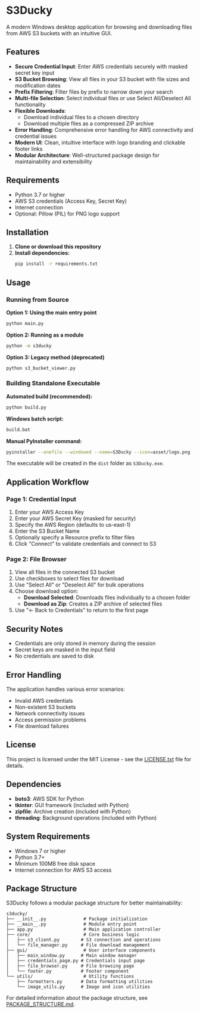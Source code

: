 # S3Ducky

A modern Windows desktop application for browsing and downloading files from AWS S3 buckets with an intuitive GUI.

## Features

- **Secure Credential Input**: Enter AWS credentials securely with masked secret key input
- **S3 Bucket Browsing**: View all files in your S3 bucket with file sizes and modification dates
- **Prefix Filtering**: Filter files by prefix to narrow down your search
- **Multi-file Selection**: Select individual files or use Select All/Deselect All functionality
- **Flexible Downloads**: 
  - Download individual files to a chosen directory
  - Download multiple files as a compressed ZIP archive
- **Error Handling**: Comprehensive error handling for AWS connectivity and credential issues
- **Modern UI**: Clean, intuitive interface with logo branding and clickable footer links
- **Modular Architecture**: Well-structured package design for maintainability and extensibility

## Requirements

- Python 3.7 or higher
- AWS S3 credentials (Access Key, Secret Key)
- Internet connection
- Optional: Pillow (PIL) for PNG logo support

## Installation

1. **Clone or download this repository**
2. **Install dependencies:**
   ```bash
   pip install -r requirements.txt
   ```

## Usage

### Running from Source

**Option 1: Using the main entry point**
```bash
python main.py
```

**Option 2: Running as a module**
```bash
python -m s3ducky
```

**Option 3: Legacy method (deprecated)**
```bash
python s3_bucket_viewer.py
```

### Building Standalone Executable

**Automated build (recommended):**
```bash
python build.py
```

**Windows batch script:**
```bash
build.bat
```

**Manual PyInstaller command:**
```bash
pyinstaller --onefile --windowed --name=S3Ducky --icon=asset/logo.png --add-data=asset;asset main.py
```

The executable will be created in the `dist` folder as `S3Ducky.exe`.

## Application Workflow

### Page 1: Credential Input
1. Enter your AWS Access Key
2. Enter your AWS Secret Key (masked for security)
3. Specify the AWS Region (defaults to us-east-1)
4. Enter the S3 Bucket Name
5. Optionally specify a Resource prefix to filter files
6. Click "Connect" to validate credentials and connect to S3

### Page 2: File Browser
1. View all files in the connected S3 bucket
2. Use checkboxes to select files for download
3. Use "Select All" or "Deselect All" for bulk operations
4. Choose download option:
   - **Download Selected**: Downloads files individually to a chosen folder
   - **Download as Zip**: Creates a ZIP archive of selected files
5. Use "← Back to Credentials" to return to the first page

## Security Notes

- Credentials are only stored in memory during the session
- Secret keys are masked in the input field
- No credentials are saved to disk

## Error Handling

The application handles various error scenarios:
- Invalid AWS credentials
- Non-existent S3 buckets
- Network connectivity issues
- Access permission problems
- File download failures

## License

This project is licensed under the MIT License - see the [LICENSE.txt](LICENSE.txt) file for details.

## Dependencies

- **boto3**: AWS SDK for Python
- **tkinter**: GUI framework (included with Python)
- **zipfile**: Archive creation (included with Python)
- **threading**: Background operations (included with Python)

## System Requirements

- Windows 7 or higher
- Python 3.7+
- Minimum 100MB free disk space
- Internet connection for AWS S3 access

## Package Structure

S3Ducky follows a modular package structure for better maintainability:

```
s3ducky/
├── __init__.py              # Package initialization
├── __main__.py              # Module entry point
├── app.py                   # Main application controller
├── core/                    # Core business logic
│   ├── s3_client.py        # S3 connection and operations
│   └── file_manager.py     # File download management
├── gui/                     # User interface components
│   ├── main_window.py      # Main window manager
│   ├── credentials_page.py # Credentials input page
│   ├── file_browser.py     # File browsing page
│   └── footer.py           # Footer component
└── utils/                   # Utility functions
    ├── formatters.py       # Data formatting utilities
    └── image_utils.py      # Image and icon utilities
```

For detailed information about the package structure, see [PACKAGE_STRUCTURE.md](PACKAGE_STRUCTURE.md).
